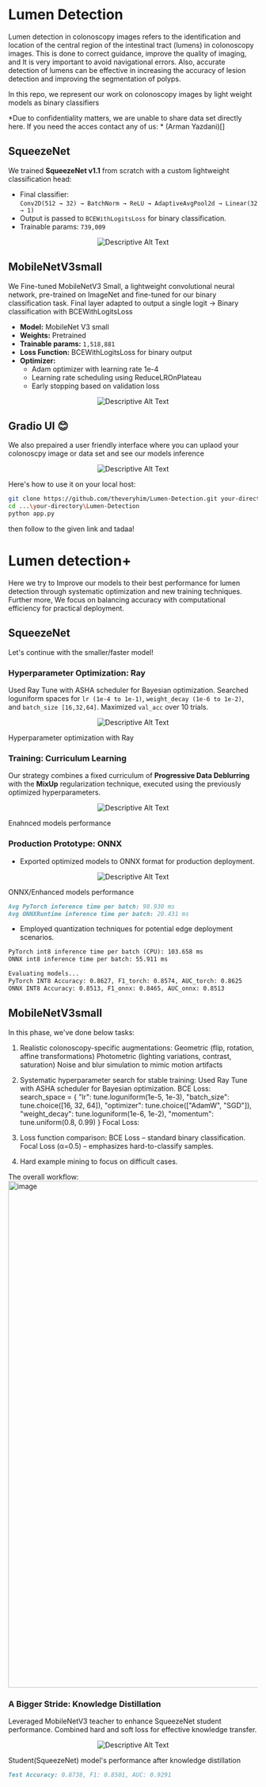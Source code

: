 # Lumen Detection

Lumen detection in colonoscopy images refers to the identification and location of the central region of the intestinal tract (lumens) in colonoscopy images. This is done to correct guidance, improve the quality of imaging, and
It is very important to avoid navigational errors. Also, accurate detection of lumens can be effective in increasing the accuracy of lesion detection and improving the segmentation of polyps.

In this repo, we represent our work on colonoscopy images by light weight models 
as binary classifiers

*Due to confidentiality matters, we are unable to share data set directly here.
If you need the acces contact any of us:
*
(Arman Yazdani)[]

## SqueezeNet
We trained **SqueezeNet v1.1** from scratch with a custom lightweight classification head:

- Final classifier:  
  `Conv2D(512 → 32) → BatchNorm → ReLU → AdaptiveAvgPool2d → Linear(32 → 1)`
- Output is passed to `BCEWithLogitsLoss` for binary classification.
- Trainable params: `739,009`
<p align="center">
    <img src="Images/1.png" alt="Descriptive Alt Text" class="fit-width-image">
</p>



## MobileNetV3small

We Fine-tuned MobileNetV3 Small, a lightweight convolutional neural network, pre-trained on ImageNet and fine-tuned for our binary classification task. Final layer adapted to output a single logit → Binary classification with BCEWithLogitsLoss

*   **Model:** MobileNet V3 small
*   **Weights:** Pretrained
*   **Trainable params:** `1,518,881`
*   **Loss Function:** BCEWithLogitsLoss for binary output
*   **Optimizer:**
    -  Adam optimizer with learning rate 1e-4
    -  Learning rate scheduling using ReduceLROnPlateau
    -  Early stopping based on validation loss
<p align="center">
    <img src="Images/2.png" alt="Descriptive Alt Text" class="fit-width-image">
</p>

## Gradio UI 😊

We also prepaired a user friendly interface where you can uplaod your colonoscpy image or data set and see our models inference
<p align="center">
    <img src="Images/Gradio.gif" alt="Descriptive Alt Text" class="fit-width-image">
</p>


Here's how to use it on your local host:
```bash
git clone https://github.com/theveryhim/Lumen-Detection.git your-directory
cd ...\your-directory\Lumen-Detection
python app.py
```
then follow to the given link and tadaa!


# Lumen detection+
Here we try to Improve our models to their best performance for lumen detection through systematic optimization and new training techniques. Further more, We focus on balancing accuracy with computational efficiency for practical deployment.
## SqueezeNet
Let's continue with the smaller/faster model!
### Hyperparameter Optimization: Ray
Used Ray Tune with ASHA scheduler for Bayesian optimization. Searched loguniform spaces for `lr (1e-4 to 1e-1)`, `weight_decay (1e-6 to 1e-2)`, and `batch_size [16,32,64]`. Maximized `val_acc` over 10 trials.
<p align="center">
    <img src="Images/3.png" alt="Descriptive Alt Text" class="fit-width-image">
    <figcaption> Hyperparameter optimization with Ray</figcaption>
</p>

### Training: Curriculum Learning
Our strategy combines a fixed curriculum of **Progressive Data Deblurring** with the **MixUp** regularization technique, executed using the previously optimized hyperparameters.
<p align="center">
    <img src="Images/4.png" alt="Descriptive Alt Text" class="fit-width-image">
    <figcaption> Enahnced models performance</figcaption>
</p>

### Production Prototype: ONNX
- Exported optimized models to ONNX format for production deployment.
<p align="center">
    <img src="Images/5.png" alt="Descriptive Alt Text" class="fit-width-image">
    <figcaption> ONNX/Enhanced models performance</figcaption>
</p>

```markdown
Avg PyTorch inference time per batch: 98.930 ms
Avg ONNXRuntime inference time per batch: 20.431 ms
```

- Employed quantization techniques for potential edge deployment scenarios.
```markdown
PyTorch int8 inference time per batch (CPU): 103.658 ms
ONNX int8 inference time per batch: 55.911 ms
```
```markdown
Evaluating models...
PyTorch INT8 Accuracy: 0.8627, F1_torch: 0.8574, AUC_torch: 0.8625
ONNX INT8 Accuracy: 0.8513, F1_onnx: 0.8465, AUC_onnx: 0.8513
```
## MobileNetV3small
In this phase, we've done below tasks:
1. Realistic colonoscopy-specific augmentations:
     Geometric (flip, rotation, affine transformations)
     Photometric (lighting variations, contrast, saturation)
     Noise and blur simulation to mimic motion artifacts 
2. Systematic hyperparameter search for stable training:
    Used Ray Tune with ASHA scheduler for Bayesian optimization.
    BCE Loss:
    search_space = {
    "lr": tune.loguniform(1e-5, 1e-3),
    "batch_size": tune.choice([16, 32, 64]),
    "optimizer": tune.choice(["AdamW", "SGD"]),
    "weight_decay": tune.loguniform(1e-6, 1e-2),
    "momentum": tune.uniform(0.8, 0.99)
    }
    Focal Loss:
    
  
4. Loss function comparison:
    BCE Loss – standard binary classification.
    Focal Loss (α=0.5) – emphasizes hard-to-classify samples.
5. Hard example mining to focus on difficult cases.

The overall workflow:
<img width="893" height="1021" alt="image" src="https://github.com/user-attachments/assets/5a810a5f-b02d-4ae9-ba73-9ae49a50c3a7" />




### A Bigger Stride: Knowledge Distillation
Leveraged MobileNetV3 teacher to enhance SqueezeNet student performance. Combined hard and soft loss for effective knowledge transfer.
<p align="center">
    <img src="Images/6.png" alt="Descriptive Alt Text" class="fit-width-image">
    <figcaption> Student(SqueezeNet) model's performance after knowledge distillation</figcaption>
</p>

```markdown
Test Accuracy: 0.8738, F1: 0.8501, AUC: 0.9291
```
